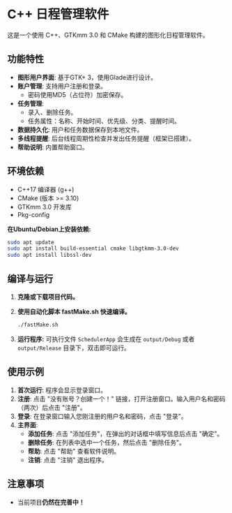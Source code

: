 # C++ 日程管理软件

这是一个使用 C++、GTKmm 3.0 和 CMake 构建的图形化日程管理软件。

## 功能特性

*   **图形用户界面**: 基于GTK+ 3，使用Glade进行设计。
*   **账户管理**: 支持用户注册和登录。
    *   密码使用MD5（占位符）加密保存。
*   **任务管理**:
    *   录入、删除任务。
    *   任务属性：名称、开始时间、优先级、分类、提醒时间。
*   **数据持久化**: 用户和任务数据保存到本地文件。
*   **多线程提醒**: 后台线程周期性检查并发出任务提醒（框架已搭建）。
*   **帮助说明**: 内置帮助窗口。

## 环境依赖

*   C++17 编译器 (g++)
*   CMake (版本 >= 3.10)
*   GTKmm 3.0 开发库
*   Pkg-config

**在Ubuntu/Debian上安装依赖:**
```bash
sudo apt update
sudo apt install build-essential cmake libgtkmm-3.0-dev
sudo apt install libssl-dev
```

## 编译与运行

1.  **克隆或下载项目代码。**

2. **使用自动化脚本 fastMake.sh 快速编译。**

   ```bash
   ./fastMake.sh
   ```

3. **运行程序:**
   可执行文件 `SchedulerApp` 会生成在 `output/Debug` 或者 `output/Release` 目录下，双击即可运行。


## 使用示例

1.  **首次运行**: 程序会显示登录窗口。
2.  **注册**: 点击 "没有账号？创建一个！" 链接，打开注册窗口。输入用户名和密码（两次）后点击 "注册"。
3.  **登录**: 在登录窗口输入您刚注册的用户名和密码，点击 "登录"。
4.  **主界面**:
    *   **添加任务**: 点击 "添加任务"，在弹出的对话框中填写信息后点击 "确定"。
    *   **删除任务**: 在列表中选中一个任务，然后点击 "删除任务"。
    *   **帮助**: 点击 "帮助" 查看软件说明。
    *   **注销**: 点击 "注销" 退出程序。

## 注意事项

*   当前项目**仍然在完善中！**
